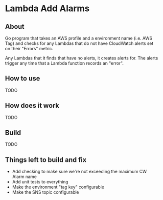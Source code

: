 # Lambda Add Alarms

## About

Go program that takes an AWS profile and a environment name (i.e. AWS Tag) and checks for any Lambdas that do not have CloudWatch alerts set on their "Errors" metric.

Any Lambdas that it finds that have no alerts, it creates alerts for. The alerts trigger any time that a Lambda function records an "error".

## How to use

TODO

## How does it work

TODO

## Build

TODO

## Things left to build and fix

* Add checking to make sure we're not exceeding the maximum CW Alarm name
* Add unit tests to everything
* Make the environment "tag key" configurable
* Make the SNS topic configurable